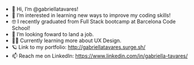 - 👋 Hi, I’m @gabriellatavares!
- 👀 I’m interested in learning new ways to improve my coding skills!
- 🤓 I recently graduated from Full Stack bootcamp at Barcelona Code School!
- 🚀 I’m looking foward to land a job.
- 👩‍💻 Currently learning more about UX Design.
- 🪐 Link to my portfolio: http://gabriellatavares.surge.sh/
- 📫 Reach me on LinkedIn: https://www.linkedin.com/in/gabriella-tavares/ 

<!---
gabriellatavares/gabriellatavares is a ✨ special ✨ repository because its `README.md` (this file) appears on your GitHub profile.
You can click the Preview link to take a look at your changes.
--->
